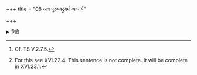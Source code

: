 +++
title = "08 अत्र पुरुषवद्रुक्मं व्याघार्य"

+++

<details><summary>थिते</summary>

8. Having now poured ghee on the golden plate[^1] in the same manner in which ghee was poured on the golden man[^2],  

[^1]: Cf. TS V.2.7.5.  

[^2]: For this see XVI.22.4. This sentence is not complete. It will be complete in XVI.23.1. 
</details>
